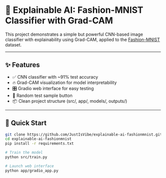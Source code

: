 # 🧠 Explainable AI: Fashion-MNIST Classifier with Grad-CAM

This project demonstrates a simple but powerful CNN-based image classifier with explainability using Grad-CAM, applied to the [Fashion-MNIST](https://github.com/zalandoresearch/fashion-mnist) dataset.

---

## ✨ Features

- ✅ CNN classifier with ~91% test accuracy
- 🔥 Grad-CAM visualization for model interpretability
- 🎛️ Gradio web interface for easy testing
- 🎲 Random test sample button
- 📦 Clean project structure (src/, app/, models/, outputs/)

---

## 🧪 Quick Start

```bash
git clone https://github.com/JustIsVibe/explainable-ai-fashionmnist.git
cd explainable-ai-fashionmnist
pip install -r requirements.txt

# Train the model
python src/train.py

# Launch web interface
python app/gradio_app.py

